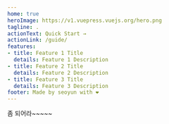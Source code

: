 ```yaml
---
home: true
heroImage: https://v1.vuepress.vuejs.org/hero.png
tagline: .
actionText: Quick Start →
actionLink: /guide/
features:
- title: Feature 1 Title
  details: Feature 1 Description
- title: Feature 2 Title
  details: Feature 2 Description
- title: Feature 3 Title
  details: Feature 3 Description
footer: Made by seoyun with ❤️
---
```

좀 되어라~~~~~   